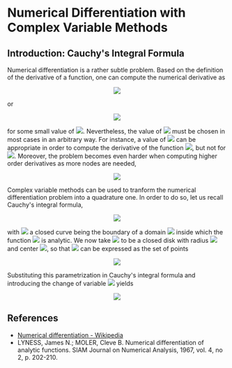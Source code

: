 # Numerical Differentiation with Complex Variable Methods

## Introduction: Cauchy's Integral Formula

Numerical differentiation is a rather subtle problem. Based on the definition of the derivative of a function, one can compute the numerical derivative as

<p align="center">
  <img src="https://latex.codecogs.com/gif.latex?f%5E%5Cprime%20%5Cleft%28%20x%20%5Cright%29%20%3D%20%5Cfrac%7Bf%20%5Cleft%28%20x%20&plus;%20h%20%5Cright%29%20-%20f%20%5Cleft%28%20x%20%5Cright%29%7D%7Bh%7D%20&plus;%20%5Cmathcal%7BO%7D%20%5Cleft%28%20h%5E2%20%5Cright%29%2C">
</p>

or

<p align="center">
  <img src="https://latex.codecogs.com/gif.latex?f%5E%5Cprime%20%5Cleft%28%20x%20%5Cright%29%20%3D%20%5Cfrac%7Bf%20%5Cleft%28%20x%20&plus;%20h%20%5Cright%29%20-%20f%20%5Cleft%28%20x%20-%20h%20%5Cright%29%7D%7B2%20h%7D%20&plus;%20%5Cmathcal%7BO%7D%20%5Cleft%28%20h%5E3%20%5Cright%29%2C">
</p>

for some small value of <img src="https://latex.codecogs.com/gif.latex?h">. Nevertheless, the value of <img src="https://latex.codecogs.com/gif.latex?h"> must be chosen in most cases in an arbitrary way. For instance, a value of <img src="https://latex.codecogs.com/gif.latex?10%5E%7B-3%7D"> can be appropriate in order to compute the derivative of the function <img src="https://latex.codecogs.com/gif.latex?%5Csin%20x">, but not for <img src="https://latex.codecogs.com/gif.latex?%5Csin%20%5Cleft%28%2010%5E5%20x%20%5Cright%29">. Moreover, the problem becomes even harder when computing higher order derivatives as more nodes are needed,

<p align="center">
  <img src="https://latex.codecogs.com/gif.latex?f%5E%7B%5Cprime%20%5Cprime%7D%20%5Cleft%28%20x%20%5Cright%29%20%3D%20%5Cfrac%7Bf%20%5Cleft%28%20x%20&plus;%20h%20%5Cright%29%20&plus;%20f%20%5Cleft%28%20x%20-%20h%20%5Cright%29%20-%202%20f%20%5Cleft%28%20x%20%5Cright%29%7D%7Bh%5E2%7D%20&plus;%20%5Cmathcal%7BO%7D%20%5Cleft%28%20h%5E4%20%5Cright%29.">
</p>

Complex variable methods can be used to tranform the numerical differentiation problem into a quadrature one. In order to do so, let us recall Cauchy's integral formula,

<p align="center">
  <img src="https://latex.codecogs.com/gif.latex?f%5E%7B%5Cleft%28%20n%20%5Cright%29%7D%20%5Cleft%28%20z_0%20%5Cright%29%20%3D%20%5Cfrac%7Bn%21%7D%7B2%20%5Cpi%20i%7D%20%5Coint_%7B%5Cgamma%7D%20%5Cfrac%7Bf%20%5Cleft%28%20z%20%5Cright%29%7D%7B%5Cleft%28%20z%20-%20z_0%20%5Cright%29%5E%7Bn&plus;1%7D%7D%20%5Cmathrm%7Bd%7Dz%2C">
</p>

with <img src="https://latex.codecogs.com/gif.latex?%5Cgamma"> a closed curve being the boundary of a domain <img src="https://latex.codecogs.com/gif.latex?D"> inside which the function <img src="https://latex.codecogs.com/gif.latex?f%20%5Cleft%28%20z%20%5Cright%29%3A%20%5Cmathbb%7BC%7D%20%5Crightarrow%20%5Cmathbb%7BC%7D"> is analytic. We now take <img src="https://latex.codecogs.com/gif.latex?D_r"> to be a closed disk with radius <img src="https://latex.codecogs.com/gif.latex?r"> and center <img src="https://latex.codecogs.com/gif.latex?z_0">, so that <img src="https://latex.codecogs.com/gif.latex?%5Cgamma"> can be expressed as the set of points 

<p align="center">
  <img src="https://latex.codecogs.com/gif.latex?z%20%3D%20z_0%20&plus;%20r%20e%5E%7Bi%20%5Ctheta%7D%2C%20%5Cquad%200%20%5Cleq%20%5Ctheta%20%3C%202%20%5Cpi.">
</p>

Substituting this parametrization in Cauchy's integral formula and introducing the change of variable <img src="https://latex.codecogs.com/gif.latex?%5Ctheta%20%3D%202%20%5Cpi%20t"> yields

<p align="center">
  <img src="https://latex.codecogs.com/gif.latex?f%5E%7B%5Cleft%28%20n%20%5Cright%29%7D%20%5Cleft%28%20z_0%20%5Cright%29%20%3D%20%5Cfrac%7Bn%21%7D%7Br%5En%7D%20%5Cint_0%5E1%20f%20%5Cleft%28%20z_0%20&plus;%20r%20e%5E%7Bi%202%20%5Cpi%20t%7D%20%5Cright%29%20e%5E%7B-i%202%20%5Cpi%20n%20t%7D%20%5Cmathrm%7Bd%7Dt.">
</p>

## References

* [Numerical differentiation - Wikipedia](https://en.wikipedia.org/wiki/Numerical_differentiation)
* LYNESS, James N.; MOLER, Cleve B. Numerical differentiation of analytic functions. SIAM Journal on Numerical Analysis, 1967, vol. 4, no 2, p. 202-210.
